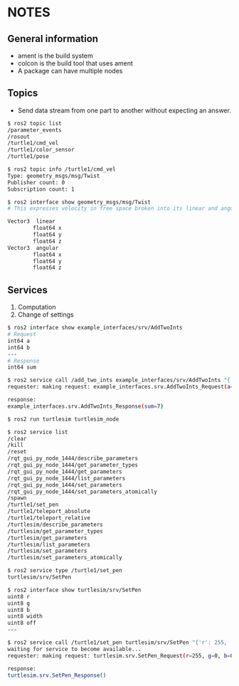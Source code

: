# NOTES

## General information

- ament is the build system
- colcon is the build tool that uses ament
- A package can have multiple nodes

## Topics

- Send data stream from one part to another without expecting an answer.

```bash
$ ros2 topic list
/parameter_events
/rosout
/turtle1/cmd_vel
/turtle1/color_sensor
/turtle1/pose

$ ros2 topic info /turtle1/cmd_vel
Type: geometry_msgs/msg/Twist
Publisher count: 0
Subscription count: 1

$ ros2 interface show geometry_msgs/msg/Twist
# This expresses velocity in free space broken into its linear and angular parts.

Vector3  linear
        float64 x
        float64 y
        float64 z
Vector3  angular
        float64 x
        float64 y
        float64 z
```

## Services

1. Computation
2. Change of settings

```bash
$ ros2 interface show example_interfaces/srv/AddTwoInts
# Request
int64 a
int64 b
---
# Response
int64 sum
```

```bash
$ ros2 service call /add_two_ints example_interfaces/srv/AddTwoInts "{'a': 2, 'b': 5}"
requester: making request: example_interfaces.srv.AddTwoInts_Request(a=2, b=5)

response:
example_interfaces.srv.AddTwoInts_Response(sum=7)
```

```bash
$ ros2 run turtlesim turtlesim_node

$ ros2 service list
/clear
/kill
/reset
/rqt_gui_py_node_1444/describe_parameters
/rqt_gui_py_node_1444/get_parameter_types
/rqt_gui_py_node_1444/get_parameters
/rqt_gui_py_node_1444/list_parameters
/rqt_gui_py_node_1444/set_parameters
/rqt_gui_py_node_1444/set_parameters_atomically
/spawn
/turtle1/set_pen
/turtle1/teleport_absolute
/turtle1/teleport_relative
/turtlesim/describe_parameters
/turtlesim/get_parameter_types
/turtlesim/get_parameters
/turtlesim/list_parameters
/turtlesim/set_parameters
/turtlesim/set_parameters_atomically

$ ros2 service type /turtle1/set_pen
turtlesim/srv/SetPen

$ ros2 interface show turtlesim/srv/SetPen
uint8 r
uint8 g
uint8 b
uint8 width
uint8 off
---

$ ros2 service call /turtle1/set_pen turtlesim/srv/SetPen "{'r': 255, 'g': 0, 'b': 0, 'width': 3, 'off': 0}"
waiting for service to become available...
requester: making request: turtlesim.srv.SetPen_Request(r=255, g=0, b=0, width=3, off=0)

response:
turtlesim.srv.SetPen_Response()
```
